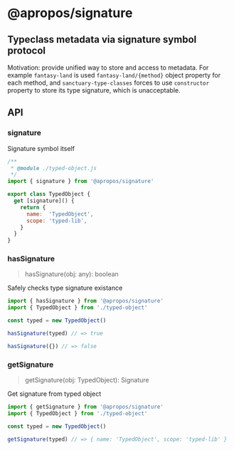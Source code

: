 # @apropos/signature

## Typeclass metadata via signature symbol protocol

Motivation: provide unified way to store and access to metadata.
For example `fantasy-land` is used `fantasy-land/{method}` object property for each method, and `sanctuary-type-classes` forces to use `constructor` property to store its type signature, which is unacceptable.

## API

### signature

Signature symbol itself

```js
/**
 * @module ./typed-object.js
 */
import { signature } from '@apropos/signature'

export class TypedObject {
  get [signature]() {
    return {
      name:  'TypedObject',
      scope: 'typed-lib',
    }
  }
}


```

### hasSignature

> hasSignature(obj: any): boolean

Safely checks type signature existance

```js
import { hasSignature } from '@apropos/signature'
import { TypedObject } from './typed-object'

const typed = new TypedObject()

hasSignature(typed) // => true

hasSignature({}) // => false

```

### getSignature

> getSignature(obj: TypedObject): Signature

Get signature from typed object

```js
import { getSignature } from '@apropos/signature'
import { TypedObject } from './typed-object'

const typed = new TypedObject()

getSignature(typed) // => { name: 'TypedObject', scope: 'typed-lib' }

```
